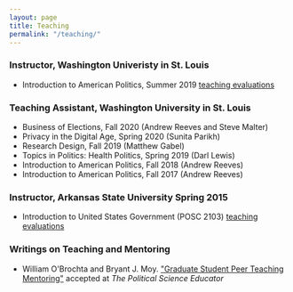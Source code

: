 ```yaml
---
layout: page
title: Teaching
permalink: "/teaching/"
---
```

### Instructor, Washington Univeristy in St. Louis
* Introduction to American Politics, Summer 2019 [teaching evaluations](https://bryantjmoy.github.io/assets/WASHU_teaching_evals.pdf)


### Teaching Assistant, Washington University in St. Louis
* Business of Elections, Fall 2020 (Andrew Reeves and Steve Malter)
* Privacy in the Digital Age, Spring 2020 (Sunita Parikh)
* Research Design, Fall 2019 (Matthew Gabel)
* Topics in Politics: Health Politics, Spring 2019 (Darl Lewis)
* Introduction to American Politics, Fall 2018 (Andrew Reeves)
* Introduction to American Politics, Fall 2017 (Andrew Reeves)


### Instructor, Arkansas State University Spring 2015
* Introduction to United States Government (POSC 2103) [teaching evaluations](https://bryantjmoy.github.io/assets/ASTATE_teaching_evals.pdf)


### Writings on Teaching and Mentoring
* William O'Brochta and Bryant J. Moy. ["Graduate Student Peer Teaching Mentoring"](https://bryantjmoy.github.io/assets/PeerTeachingMentoring.pdf) accepted at *The Political Science Educator*

